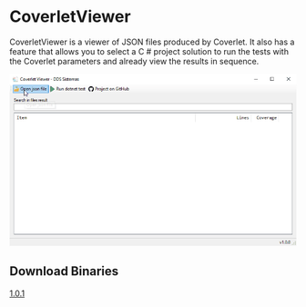 # CoverletViewer

CoverletViewer is a viewer of JSON files produced by Coverlet. It also has a feature that allows you to select a C # project solution to run the tests with the Coverlet parameters and already view the results in sequence.

![Ovwerview](docs/overview.gif)

## Download Binaries
[1.0.1](https://github.com/ddsdaniel/CoverletViewer/blob/master/binaries/1.0.1.zip)
